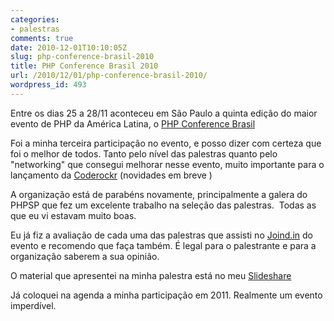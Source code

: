 ```yaml
---
categories:
- palestras
comments: true
date: 2010-12-01T10:10:05Z
slug: php-conference-brasil-2010
title: PHP Conference Brasil 2010
url: /2010/12/01/php-conference-brasil-2010/
wordpress_id: 493
---
```


Entre os dias 25 a 28/11 aconteceu em São Paulo a quinta edição do maior evento de PHP da América Latina, o [PHP Conference Brasil](http://www.temporealeventos.com.br/?area=13)

Foi a minha terceira participação no evento, e posso dizer com certeza que foi o melhor de todos. Tanto pelo nível das palestras quanto pelo "networking" que consegui melhorar nesse evento, muito importante para o lançamento da [Coderockr](http://www.coderockr.com) (novidades em breve )

A organização está de parabéns novamente, principalmente a galera do PHPSP que fez um excelente trabalho na seleção das palestras.  Todas as que eu vi estavam muito boas.

Eu já fiz a avaliação de cada uma das palestras que assisti no [Joind.in](http://joind.in/event/view/467) do evento e recomendo que faça também. É legal para o palestrante e para a organização saberem a sua opinião.

O material que apresentei na minha palestra está no meu [Slideshare](https://eltonminetto/dev/files/talks/phpconf2010-101129062657-phpapp02.pdf)

Já coloquei na agenda a minha participação em 2011. Realmente um evento imperdível.
